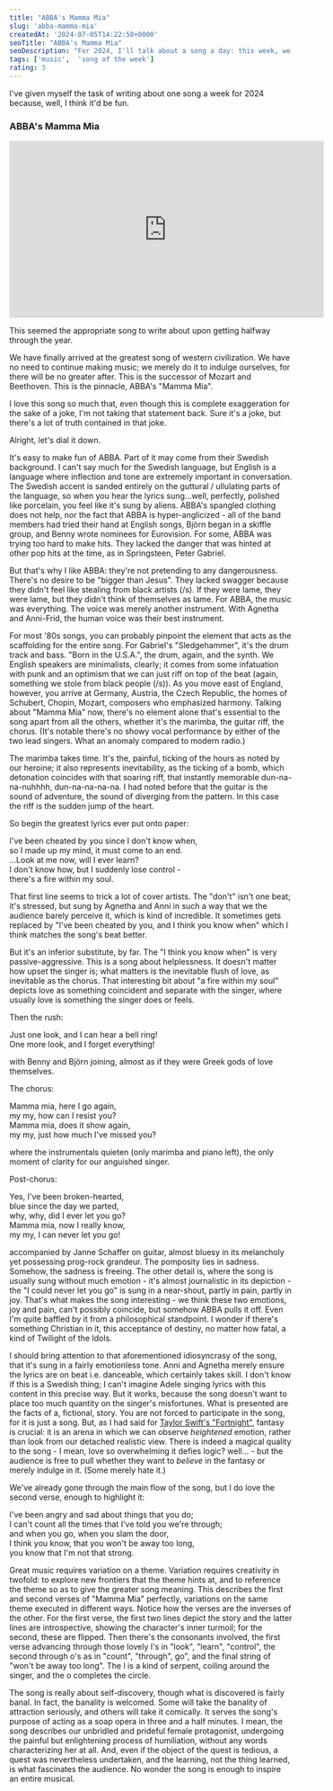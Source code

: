 ```yaml
---
title: "ABBA's Mamma Mia"
slug: 'abba-mamma-mia'
createdAt: '2024-07-05T14:22:58+0000'
seoTitle: "ABBA's Mamma Mia"
seoDescription: "For 2024, I'll talk about a song a day: this week, we'll talk about ABBA's Mamma Mia."
tags: ['music',  'song of the week']
rating: 3
---
```


I've given myself the task of writing about one song a week for 2024 because, well, I think it'd be fun.

### ABBA's Mamma Mia

<iframe width="560" height="315" src="https://www.youtube.com/embed/unfzfe8f9NI?si=GKDExfC2xYXZ9viU" title="YouTube video player" frameborder="0" allow="accelerometer; autoplay; clipboard-write; encrypted-media; gyroscope; picture-in-picture; web-share" referrerpolicy="strict-origin-when-cross-origin" allowfullscreen></iframe>

This seemed the appropriate song to write about upon getting halfway through the year.

We have finally arrived at the greatest song of western civilization. We have no need to continue making music; we merely do it to indulge ourselves, for there will be no greater after. This is the successor of Mozart and Beethoven. This is the pinnacle, ABBA's "Mamma Mia".

I love this song so much that, even though this is complete exaggeration for the sake of a joke, I'm not taking that statement back. Sure it's a joke, but there's a lot of truth contained in that joke.

Alright, let's dial it down.

It's easy to make fun of ABBA. Part of it may come from their Swedish background. I can't say much for the Swedish language, but English is a language where inflection and tone are extremely important in conversation. The Swedish accent is sanded entirely on the guttural / ullulating parts of the language, so when you hear the lyrics sung...well, perfectly, polished like porcelain, you feel like it's sung by aliens. ABBA's spangled clothing does not help, nor the fact that ABBA is hyper-anglicized - all of the band members had tried their hand at English songs, Björn began in a skiffle group, and Benny wrote nominees for Eurovision. For some, ABBA was trying too hard to make hits. They lacked the danger that was hinted at other pop hits at the time, as in Springsteen, Peter Gabriel.

But that's why I like ABBA: they're not pretending to any dangerousness. There's no desire to be "bigger than Jesus". They lacked swagger because they didn't feel like stealing from black artists (/s). If they were lame, they were lame, but they didn't think of themselves as lame. For ABBA, the music was everything. The voice was merely another instrument. With Agnetha and Anni-Frid, the human voice was their best instrument.

For most '80s songs, you can probably pinpoint the element that acts as the scaffolding for the entire song. For Gabriel's "Sledgehammer", it's the drum track and bass. "Born in the U.S.A.", the drum, again, and the synth. We English speakers are minimalists, clearly; it comes from some infatuation with punk and an optimism that we can just riff on top of the beat (again, something we stole from black people (/s)). As you move east of England, however, you arrive at Germany, Austria, the Czech Republic, the homes of Schubert, Chopin, Mozart, composers who emphasized harmony. Talking about "Mamma Mia" now, there's no element alone that's essential to the song apart from all the others, whether it's the marimba, the guitar riff, the chorus. (It's notable there's no showy vocal performance by either of the two lead singers. What an anomaly compared to modern radio.)

The marimba takes time. It's the, painful, ticking of the hours as noted by our heroine; it also represents inevitability, as the ticking of a bomb, which detonation coincides with that soaring riff, that instantly memorable dun-na-na-nuhhhh, dun-na-na-na-na. I had noted before that the guitar is the sound of adventure, the sound of diverging from the pattern. In this case the riff is the sudden jump of the heart.

So begin the greatest lyrics ever put onto paper:

I've been cheated by you since I don't know when,<br/>
so I made up my mind, it must come to an end.<br/>
...Look at me now, will I ever learn?<br/>
I don't know how, but I suddenly lose control -<br/>
there's a fire within my soul.

That first line seems to trick a lot of cover artists. The "don't" isn't one beat; it's stressed, but sung by Agnetha and Anni in such a way that we the audience barely perceive it, which is kind of incredible. It sometimes gets replaced by "I've been cheated by you, and I think you know when" which I think matches the song's beat better.

But it's an inferior substitute, by far. The "I think you know when" is very passive-aggressive. This is a song about helplessness. It doesn't matter how upset the singer is; what matters is the inevitable flush of love, as inevitable as the chorus. That interesting bit about "a fire within my soul" depicts love as something coincident and separate with the singer, where usually love is something the singer does or feels.

Then the rush:

Just one look, and I can hear a bell ring!<br/>
One more look, and I forget everything!

with Benny and Björn joining, almost as if they were Greek gods of love themselves.

The chorus:

Mamma mia, here I go again,<br/>
my my, how can I resist you?<br/>
Mamma mia, does it show again,<br/>
my my, just how much I've missed you?

where the instrumentals quieten (only marimba and piano left), the only moment of clarity for our anguished singer.

Post-chorus:

Yes, I've been broken-hearted,<br/>
blue since the day we parted,<br/>
why, why, did I ever let you go?<br/>
Mamma mia, now I really know,<br/>
my my, I can never let you go!

accompanied by Janne Schaffer on guitar, almost bluesy in its melancholy yet possessing prog-rock grandeur. The pomposity lies in sadness. Somehow, the sadness is freeing. The other detail is, where the song is usually sung without much emotion - it's almost journalistic in its depiction - the "I could never let you go" is sung in a near-shout, partly in pain, partly in joy. That's what makes the song interesting - we think these two emotions, joy and pain, can't possibly coincide, but somehow ABBA pulls it off. Even I'm quite baffled by it from a philosophical standpoint. I wonder if there's something Christian in it, this acceptance of destiny, no matter how fatal, a kind of Twilight of the Idols.

I should bring attention to that aforementioned idiosyncrasy of the song, that it's sung in a fairly emotionless tone. Anni and Agnetha merely ensure the lyrics are on beat i.e. danceable, which certainly takes skill. I don't know if this is a Swedish thing; I can't imagine Adele singing lyrics with this content in this precise way. But it works, because the song doesn't want to place too much quantity on the singer's misfortunes. What is presented are the facts of a, fictional, story. You are not forced to participate in the song, for it is just a song. But, as I had said for [Taylor Swift's "Fortnight"](), fantasy is crucial: it is an arena in which we can observe _heightened_ emotion, rather than look from our detached realistic view. There is indeed a magical quality to the song - I mean, love so overwhelming it defies logic? well... - but the audience is free to pull whether they want to _believe_ in the fantasy or merely indulge in it. (Some merely hate it.)

We've already gone through the main flow of the song, but I do love the second verse, enough to highlight it:

I've been angry and sad about things that you do;<br/>
I can't count all the times that I've told you we're through;<br/>
and when you go, when you slam the door,<br/>
I think you know, that you won't be away too long,<br/>
you know that I'm not that strong.

Great music requires variation on a theme. Variation requires creativity in twofold: to explore new frontiers that the theme hints at, and to reference the theme so as to give the greater song meaning. This describes the first and second verses of "Mamma Mia" perfectly, variations on the same theme executed in different ways. Notice how the verses are the inverses of the other. For the first verse, the first two lines depict the story and the latter lines are introspective, showing the character's inner turmoil; for the second, these are flipped. Then there's the consonants involved, the first verse advancing through those lovely l's in "look", "learn", "control", the second through o's as in "count", "through", go", and the final string of "won't be away too long". The l is a kind of serpent, coiling around the singer, and the o completes the circle.

The song is really about self-discovery, though what is discovered is fairly banal. In fact, the banality is welcomed. Some will take the banality of attraction seriously, and others will take it comically. It serves the song's purpose of acting as a soap opera in three and a half minutes. I mean, the song describes our unbridled and prideful female protagonist, undergoing the painful but enlightening process of humiliation, without any words characterizing her at all. And, even if the object of the quest is tedious, a quest was nevertheless undertaken, and the learning, not the thing learned, is what fascinates the audience. No wonder the song is enough to inspire an entire musical.
